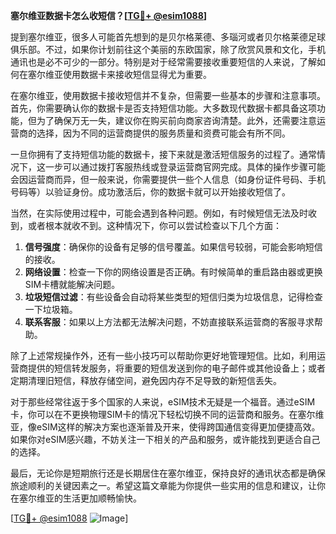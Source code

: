 **塞尔维亚数据卡怎么收短信？[[TG💪+ @esim1088](https://t.me/s/esim1088)]**

提到塞尔维亚，很多人可能首先想到的是贝尔格莱德、多瑙河或者贝尔格莱德足球俱乐部。不过，如果你计划前往这个美丽的东欧国家，除了欣赏风景和文化，手机通讯也是必不可少的一部分。特别是对于经常需要接收重要短信的人来说，了解如何在塞尔维亚使用数据卡来接收短信显得尤为重要。

在塞尔维亚，使用数据卡接收短信并不复杂，但需要一些基本的步骤和注意事项。首先，你需要确认你的数据卡是否支持短信功能。大多数现代数据卡都具备这项功能，但为了确保万无一失，建议你在购买前向商家咨询清楚。此外，还需要注意运营商的选择，因为不同的运营商提供的服务质量和资费可能会有所不同。

一旦你拥有了支持短信功能的数据卡，接下来就是激活短信服务的过程了。通常情况下，这一步可以通过拨打客服热线或登录运营商官网完成。具体的操作步骤可能会因运营商而异，但一般来说，你需要提供一些个人信息（如身份证件号码、手机号码等）以验证身份。成功激活后，你的数据卡就可以开始接收短信了。

当然，在实际使用过程中，可能会遇到各种问题。例如，有时候短信无法及时收到，或者根本就收不到。这种情况下，你可以尝试检查以下几个方面：

1. **信号强度**：确保你的设备有足够的信号覆盖。如果信号较弱，可能会影响短信的接收。
2. **网络设置**：检查一下你的网络设置是否正确。有时候简单的重启路由器或更换SIM卡槽就能解决问题。
3. **垃圾短信过滤**：有些设备会自动将某些类型的短信归类为垃圾信息，记得检查一下垃圾箱。
4. **联系客服**：如果以上方法都无法解决问题，不妨直接联系运营商的客服寻求帮助。

除了上述常规操作外，还有一些小技巧可以帮助你更好地管理短信。比如，利用运营商提供的短信转发服务，将重要的短信发送到你的电子邮件或其他设备上；或者定期清理旧短信，释放存储空间，避免因内存不足导致的新短信丢失。

对于那些经常往返于多个国家的人来说，eSIM技术无疑是一个福音。通过eSIM卡，你可以在不更换物理SIM卡的情况下轻松切换不同的运营商和服务。在塞尔维亚，像eSIM这样的解决方案也逐渐普及开来，使得跨国通信变得更加便捷高效。如果你对eSIM感兴趣，不妨关注一下相关的产品和服务，或许能找到更适合自己的选择。

最后，无论你是短期旅行还是长期居住在塞尔维亚，保持良好的通讯状态都是确保旅途顺利的关键因素之一。希望这篇文章能为你提供一些实用的信息和建议，让你在塞尔维亚的生活更加顺畅愉快。

[[TG💪+ @esim1088](https://t.me/s/esim1088) ![Image](https://i.postimg.cc/4NQfJmqS/Snipaste-2025-05-13-00-14-12.png)]
